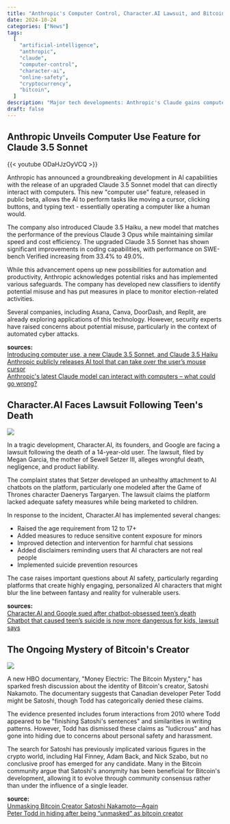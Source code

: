 ```yaml
---
title: "Anthropic's Computer Control, Character.AI Lawsuit, and Bitcoin Creator Mystery"
date: 2024-10-24
categories: ["News"]
tags:
  [
    "artificial-intelligence",
    "anthropic",
    "claude",
    "computer-control",
    "character-ai",
    "online-safety",
    "cryptocurrency",
    "bitcoin",
  ]
description: "Major tech developments: Anthropic's Claude gains computer control abilities, Character.AI faces wrongful death lawsuit, and new HBO documentary reignites Bitcoin creator mystery."
draft: false
---
```


## Anthropic Unveils Computer Use Feature for Claude 3.5 Sonnet

{{< youtube ODaHJzOyVCQ >}}

Anthropic has announced a groundbreaking development in AI capabilities with the release of an upgraded Claude 3.5 Sonnet model that can directly interact with computers. This new "computer use" feature, released in public beta, allows the AI to perform tasks like moving a cursor, clicking buttons, and typing text - essentially operating a computer like a human would.

The company also introduced Claude 3.5 Haiku, a new model that matches the performance of the previous Claude 3 Opus while maintaining similar speed and cost efficiency. The upgraded Claude 3.5 Sonnet has shown significant improvements in coding capabilities, with performance on SWE-bench Verified increasing from 33.4% to 49.0%.

While this advancement opens up new possibilities for automation and productivity, Anthropic acknowledges potential risks and has implemented various safeguards. The company has developed new classifiers to identify potential misuse and has put measures in place to monitor election-related activities.

Several companies, including Asana, Canva, DoorDash, and Replit, are already exploring applications of this technology. However, security experts have raised concerns about potential misuse, particularly in the context of automated cyber attacks.

**sources:**  
[Introducing computer use, a new Claude 3.5 Sonnet, and Claude 3.5 Haiku](https://www.anthropic.com/news/3-5-models-and-computer-use)  
[Anthropic publicly releases AI tool that can take over the user’s mouse cursor](https://arstechnica.com/ai/2024/10/anthropic-publicly-releases-ai-tool-that-can-take-over-the-users-mouse-cursor/)  
[Anthropic's latest Claude model can interact with computers – what could go wrong?](https://www.theregister.com/2024/10/24/anthropic_claude_model_can_use_computers/)

## Character.AI Faces Lawsuit Following Teen's Death

![](/images/blogs/6/2.jpg)

In a tragic development, Character.AI, its founders, and Google are facing a lawsuit following the death of a 14-year-old user. The lawsuit, filed by Megan Garcia, the mother of Sewell Setzer III, alleges wrongful death, negligence, and product liability.

The complaint states that Setzer developed an unhealthy attachment to AI chatbots on the platform, particularly one modeled after the Game of Thrones character Daenerys Targaryen. The lawsuit claims the platform lacked adequate safety measures while being marketed to children.

In response to the incident, Character.AI has implemented several changes:

- Raised the age requirement from 12 to 17+
- Added measures to reduce sensitive content exposure for minors
- Improved detection and intervention for harmful chat sessions
- Added disclaimers reminding users that AI characters are not real people
- Implemented suicide prevention resources

The case raises important questions about AI safety, particularly regarding platforms that create highly engaging, personalized AI characters that might blur the line between fantasy and reality for vulnerable users.

**sources:**  
[Character.AI and Google sued after chatbot-obsessed teen’s death](https://www.theverge.com/2024/10/23/24277962/character-ai-google-wrongful-death-lawsuit)  
[Chatbot that caused teen’s suicide is now more dangerous for kids, lawsuit says](https://arstechnica.com/tech-policy/2024/10/chatbots-posed-as-therapist-and-adult-lover-in-teen-suicide-case-lawsuit-says/)

## The Ongoing Mystery of Bitcoin's Creator

![](/images/blogs/6/3.jpg)

A new HBO documentary, "Money Electric: The Bitcoin Mystery," has sparked fresh discussion about the identity of Bitcoin's creator, Satoshi Nakamoto. The documentary suggests that Canadian developer Peter Todd might be Satoshi, though Todd has categorically denied these claims.

The evidence presented includes forum interactions from 2010 where Todd appeared to be "finishing Satoshi's sentences" and similarities in writing patterns. However, Todd has dismissed these claims as "ludicrous" and has gone into hiding due to concerns about personal safety and harassment.

The search for Satoshi has previously implicated various figures in the crypto world, including Hal Finney, Adam Back, and Nick Szabo, but no conclusive proof has emerged for any candidate. Many in the Bitcoin community argue that Satoshi's anonymity has been beneficial for Bitcoin's development, allowing it to evolve through community consensus rather than under the influence of a single leader.

**source:**  
[Unmasking Bitcoin Creator Satoshi Nakamoto—Again](https://www.wired.com/story/unmasking-bitcoin-creator-satoshi-nakamoto-again/)  
[Peter Todd in hiding after being “unmasked” as bitcoin creator](https://arstechnica.com/tech-policy/2024/10/peter-todd-in-hiding-after-being-unmasked-as-bitcoin-creator/)

